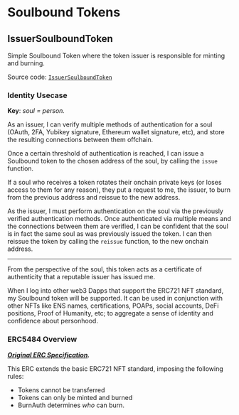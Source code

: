 # Soulbound Tokens

## IssuerSoulboundToken

Simple Soulbound Token where the token issuer is responsible for minting and burning.

Source code: [`IssuerSoulboundToken`](./src/ERC5484/IssuerSoulboundToken.sol)

### Identity Usecase

**Key**: _soul = person._

As an issuer, I can verify multiple methods of authentication for a soul (OAuth, 2FA, Yubikey signature, Ethereum wallet signature, etc), and store the resulting connections between them offchain.

Once a certain threshold of authentication is reached, I can issue a Soulbound token to the chosen address of the soul, by calling the `issue` function.

If a soul who receives a token rotates their onchain private keys (or loses access to them for any reason), they put a request to me, the issuer, to burn from the previous address and reissue to the new address.

As the issuer, I must perform authentication on the soul via the previously verified authentication methods. Once authenticated via multiple means and the connections between them are verified, I can be confident that the soul is in fact the same soul as was previously issued the token. I can then reissue the token by calling the `reissue` function, to the new onchain address.

___

From the perspective of the soul, this token acts as a certificate of authenticity that a reputable issuer has issued me.

When I log into other web3 Dapps that support the ERC721 NFT standard, my Soulbound token will be supported.
It can be used in conjunction with other NFTs like ENS names, certifications, POAPs, social accounts, DeFi positions, Proof of Humanity, etc; to aggregate a sense of identity and confidence about personhood.

### ERC5484 Overview
_**[Original ERC Specification](https://eips.ethereum.org/EIPS/eip-5484).**_

This ERC extends the basic ERC721 NFT standard, imposing the following rules:
* Tokens cannot be transferred
* Tokens can only be minted and burned
* BurnAuth determines _who_ can burn.
